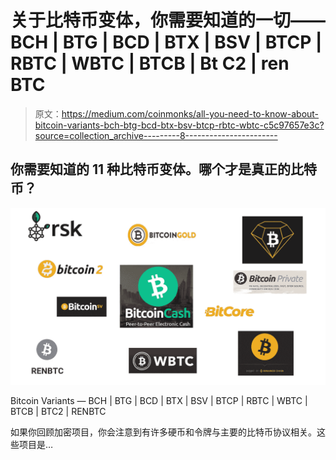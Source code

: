 # 关于比特币变体，你需要知道的一切——BCH | BTG | BCD | BTX | BSV | BTCP | RBTC | WBTC | BTCB | Bt C2 | ren BTC

> 原文：<https://medium.com/coinmonks/all-you-need-to-know-about-bitcoin-variants-bch-btg-bcd-btx-bsv-btcp-rbtc-wbtc-c5c97657e3c?source=collection_archive---------8----------------------->

## 你需要知道的 11 种比特币变体。哪个才是真正的比特币？

![](img/cc83f9a780a0c99674e5cb81e6900a8a.png)

Bitcoin Variants — BCH | BTG | BCD | BTX | BSV | BTCP | RBTC | WBTC | BTCB | BTC2 | RENBTC

如果你回顾加密项目，你会注意到有许多硬币和令牌与主要的比特币协议相关。这些项目是…